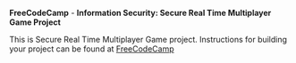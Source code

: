 **FreeCodeCamp** - **Information Security: Secure Real Time Multiplayer Game Project**
</br>

This is Secure Real Time Multiplayer Game project. Instructions for building your project can be found at [FreeCodeCamp](https://www.freecodecamp.org/learn/information-security/information-security-projects/secure-real-time-multiplayer-game)
